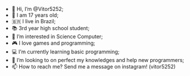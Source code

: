 - 👋 Hi, I’m @Vitor5252;
- 🧍 I am 17 years old;
- 🇧🇷 I live in Brazil;
- 📚 3rd year high school student;
- 👀 I’m interested in Science Computer;
- 🎮 I love games and programming;
- 💻 I’m currently learning basic programming;
- 💞️ I’m looking to on perfect my knowledges and help new programmers;
- 📫 How to reach me? Send me a message on instagram! (vitor5252)

<!---
Vitor5252/Vitor5252 is a ✨ special ✨ repository because its `README.md` (this file) appears on your GitHub profile.
You can click the Preview link to take a look at your changes.
--->
